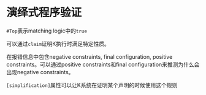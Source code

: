 # 演绎式程序验证

`#Top`表示matching logic中的`true`

可以通过`claim`证明K执行时满足特定性质。

在报错信息中包含negative constraints, final configuration, positive constraints。可以通过positive constraints和final configuration来推测为什么会出现negative constraints。

`[simplification]`属性可以让K系统在证明某个声明的时候使用这个规则